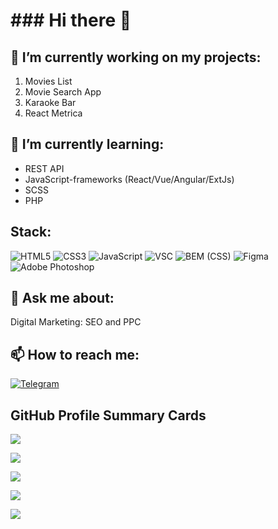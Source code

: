 <h1>### Hi there 👋</h1>

<!--
**guridovme/guridovme** is a ✨ _special_ ✨ repository because its `README.md` (this file) appears on your GitHub profile.

Here are some ideas to get you started:-->

<h2>🔭 I’m currently working on my projects:</h2>
<ol>
  <li>Movies List</li>
  <li>Movie Search App</li>
  <li>Karaoke Bar</li>
  <li>React Metrica</li>
</ol>

<h2>🌱 I’m currently learning:</h2>

<ul>
  <li>REST API</li>
  <li>JavaScript-frameworks (React/Vue/Angular/ExtJs)</li>
  <li>SCSS</li>
  <li>PHP</li>
</ul>
<h2>Stack:</h2>
<p>
            
<img src="https://camo.githubusercontent.com/49fbb99f92674cc6825349b154b65aaf4064aec465d61e8e1f9fb99da3d922a1/68747470733a2f2f696d672e736869656c64732e696f2f62616467652f68746d6c352d2532334533344632362e7376673f7374796c653d666f722d7468652d6261646765266c6f676f3d68746d6c35266c6f676f436f6c6f723d7768697465" alt="HTML5" data-canonical-src="https://img.shields.io/badge/html5-%23E34F26.svg?style=for-the-badge&amp;logo=html5&amp;logoColor=white" style="max-width: 100%;">

<img src="https://camo.githubusercontent.com/e6b67b27998fca3bccf4c0ee479fc8f9de09d91f389cccfbe6cb1e29c10cfbd7/68747470733a2f2f696d672e736869656c64732e696f2f62616467652f637373332d2532333135373242362e7376673f7374796c653d666f722d7468652d6261646765266c6f676f3d63737333266c6f676f436f6c6f723d7768697465" alt="CSS3" data-canonical-src="https://img.shields.io/badge/css3-%231572B6.svg?style=for-the-badge&amp;logo=css3&amp;logoColor=white" style="max-width: 100%;">

<img src="https://camo.githubusercontent.com/aeddc848275a1ffce386dc81c04541654ca07b2c43bbb8ad251085c962672aea/68747470733a2f2f696d672e736869656c64732e696f2f62616467652f6a6176617363726970742d2532333332333333302e7376673f7374796c653d666f722d7468652d6261646765266c6f676f3d6a617661736372697074266c6f676f436f6c6f723d253233463744463145" alt="JavaScript" data-canonical-src="https://img.shields.io/badge/javascript-%23323330.svg?style=for-the-badge&amp;logo=javascript&amp;logoColor=%23F7DF1E" style="max-width: 100%;">


<img src="https://camo.githubusercontent.com/db2e8563f94809db772bc997b9343839b1bc741a944f0f643681e255d584b143/68747470733a2f2f696d672e736869656c64732e696f2f62616467652f2d5653436f64652d6363636363633f7374796c653d666f722d7468652d6261646765266c6f676f3d76697375616c73747564696f636f6465266c6f676f436f6c6f723d626c7565" alt="VSC" data-canonical-src="https://img.shields.io/badge/-VSCode-cccccc?style=for-the-badge&amp;logo=visualstudiocode&amp;logoColor=blue" style="max-width: 100%;">

<img src="https://camo.githubusercontent.com/e8f81b3992911af57c40902879d9213412e02fe31cc06932309a9cc4d5764c5b/68747470733a2f2f696d672e736869656c64732e696f2f62616467652f2d42454d25323028435353292d77686974653f7374796c653d666f722d7468652d6261646765266c6f676f3d62656d266c6f676f436f6c6f723d626c61636b" alt="BEM (CSS)" data-canonical-src="https://img.shields.io/badge/-BEM%20(CSS)-white?style=for-the-badge&amp;logo=bem&amp;logoColor=black" style="max-width: 100%;">

<img src="https://camo.githubusercontent.com/24294a014ce810b667738ba35786dcf872bd88c4126364cc94a0975c359ef2fc/68747470733a2f2f696d672e736869656c64732e696f2f62616467652f2d4669676d612d4536453646413f7374796c653d666f722d7468652d6261646765266c6f676f3d4669676d61266c6f676f436f6c6f723d384230303030" alt="Figma" data-canonical-src="https://img.shields.io/badge/-Figma-E6E6FA?style=for-the-badge&amp;logo=Figma&amp;logoColor=8B0000" style="max-width: 100%;">

<img src="https://camo.githubusercontent.com/a21ac6bbc275f7e4a4ecd4a9b95985b8bfdfe6846e4e2248ed0d3d7f40962005/68747470733a2f2f696d672e736869656c64732e696f2f62616467652f2d50686f746f73686f702d3730383039303f7374796c653d666f722d7468652d6261646765266c6f676f3d61646f626570686f746f73686f70266c6f676f436f6c6f723d303046464646" alt="Adobe Photoshop" data-canonical-src="https://img.shields.io/badge/-Photoshop-708090?style=for-the-badge&amp;logo=adobephotoshop&amp;logoColor=00FFFF" style="max-width: 100%;">

</p>
<h2>💬 Ask me about:</h2>
Digital Marketing: SEO and PPC
<h2>📫 How to reach me:</h2>
<a href="https://t.me/guridovme" rel="nofollow"><img src="https://camo.githubusercontent.com/8a8dddad66988843eb01219c9e0e66783e879593522f707f72308eaa71f764e6/68747470733a2f2f696d672e736869656c64732e696f2f62616467652f2d54656c656772616d2d3039303930393f7374796c653d736f6369616c266c6f676f3d54656c656772616d266c6f676f436f6c6f723d323741304439" alt="Telegram" data-canonical-src="https://img.shields.io/badge/-Telegram-090909?style=social&amp;logo=Telegram&amp;logoColor=27A0D9" style="max-width: 100%;"></a>
<h2>GitHub Profile Summary Cards</h2>

![](http://github-profile-summary-cards.vercel.app/api/cards/profile-details?username=guridovme&theme=default)

![](http://github-profile-summary-cards.vercel.app/api/cards/repos-per-language?username=guridovme&theme=default)

![](http://github-profile-summary-cards.vercel.app/api/cards/most-commit-language?username=guridovme&theme=default)

![](http://github-profile-summary-cards.vercel.app/api/cards/stats?username=guridovme&theme=default)

![](http://github-profile-summary-cards.vercel.app/api/cards/productive-time?username=guridovme&theme=default&utcOffset=8)


